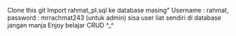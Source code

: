 Clone this git
Import rahmat_pl.sql ke database masing"
Username : rahmat, password : mrrachmat243 (untuk admin) sisa user liat sendiri di database jangan manja
Enjoy belajar CRUD ^_^

